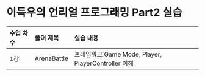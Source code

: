 # 이득우의 언리얼 프로그래밍 Part2 실습

| <b>수업 차수</b> | <b>폴더 제목</b> |  <b>실습 내용</b> |
| :-------------- | :-------------- | :------------------ |
| 1강 | ArenaBattle | 프레임워크 Game Mode, Player, PlayerController 이해  |
